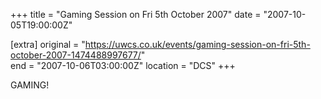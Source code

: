 +++
title = "Gaming Session on Fri 5th October 2007"
date = "2007-10-05T19:00:00Z"

[extra]
original = "https://uwcs.co.uk/events/gaming-session-on-fri-5th-october-2007-1474488997677/"    
end = "2007-10-06T03:00:00Z"
location = "DCS"
+++

GAMING\!

